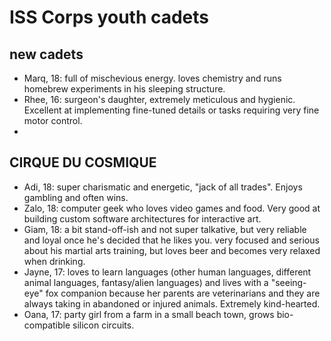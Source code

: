 # ISS Corps youth cadets

## new cadets
- Marq, 18: full of mischevious energy. loves chemistry and runs homebrew experiments in his sleeping structure.
- Rhee, 16: surgeon's daughter, extremely meticulous and hygienic. Excellent at implementing fine-tuned details or tasks requiring very fine motor control. 
- 

## CIRQUE DU COSMIQUE
- Adi, 18: super charismatic and energetic, "jack of all trades". Enjoys gambling and often wins. 
- Zalo, 18: computer geek who loves video games and food. Very good at building custom software architectures for interactive art. 
- Giam, 18: a bit stand-off-ish and not super talkative, but very reliable and loyal once he's decided that he likes you. very focused and serious about his martial arts training, but loves beer and becomes very relaxed when drinking. 
- Jayne, 17: loves to learn languages (other human languages, different animal languages, fantasy/alien languages) and lives with a "seeing-eye" fox companion because her parents are veterinarians and they are always taking in abandoned or injured animals. Extremely kind-hearted. 
- Oana, 17: party girl from a farm in a small beach town, grows bio-compatible silicon circuits.



